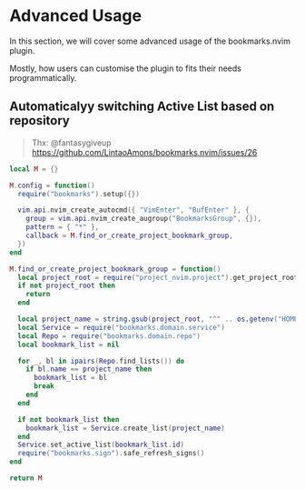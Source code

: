 # Advanced Usage

In this section, we will cover some advanced usage of the bookmarks.nvim plugin.

Mostly, how users can customise the plugin to fits their needs programmatically.

## Automaticalyy switching Active List based on repository
> Thx: @fantasygiveup https://github.com/LintaoAmons/bookmarks.nvim/issues/26

```lua
local M = {}

M.config = function()
  require("bookmarks").setup({})

  vim.api.nvim_create_autocmd({ "VimEnter", "BufEnter" }, {
    group = vim.api.nvim_create_augroup("BookmarksGroup", {}),
    pattern = { "*" },
    callback = M.find_or_create_project_bookmark_group,
  })
end

M.find_or_create_project_bookmark_group = function()
  local project_root = require("project_nvim.project").get_project_root()
  if not project_root then
    return
  end

  local project_name = string.gsub(project_root, "^" .. os.getenv("HOME") .. "/", "")
  local Service = require("bookmarks.domain.service")
  local Repo = require("bookmarks.domain.repo")
  local bookmark_list = nil

  for _, bl in ipairs(Repo.find_lists()) do
    if bl.name == project_name then
      bookmark_list = bl
      break
    end
  end

  if not bookmark_list then
    bookmark_list = Service.create_list(project_name)
  end
  Service.set_active_list(bookmark_list.id)
  require("bookmarks.sign").safe_refresh_signs()
end

return M
```

